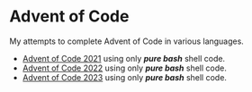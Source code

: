 # Advent of Code
My attempts to complete Advent of Code in various languages.

- [Advent of Code 2021](https://adventofcode.com/2021) using only ***pure bash*** shell code.
- [Advent of Code 2022](https://adventofcode.com/2022) using only ***pure bash*** shell code.
- [Advent of Code 2023](https://adventofcode.com/2023) using only ***pure bash*** shell code.

